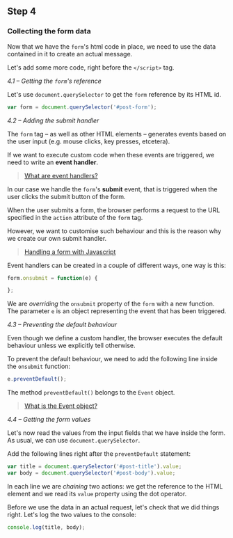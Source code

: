 ## Step 4

### Collecting the form data
Now that we have the ```form```'s html code in place, we need to use the data contained in it to create an actual message.

Let's add some more code, right before the `</script>` tag.

*4.1 – Getting the ```form```'s reference*

Let's use ```document.querySelector``` to get the ```form``` reference by its HTML id.
```javascript
var form = document.querySelector('#post-form');
```

*4.2 – Adding the submit handler*

The ```form``` tag – as well as other HTML elements – generates events based on the user input (e.g. mouse clicks, key presses, etcetera).

If we want to execute custom code when these events are triggered, we need to write an **event handler**.

> [What are event handlers?](https://developer.mozilla.org/en-US/docs/Web/Guide/Events/Event_handlers)

In our case we handle the ```form```'s **submit** event, that is triggered when the user clicks the submit button of the form.

When the user submits a form, the browser performs a request to the URL specified in the ```action``` attribute of the ```form``` tag.

However, we want to customise such behaviour and this is the reason why we create our own submit handler.

> [Handling a form with Javascript](https://developer.mozilla.org/en-US/docs/Web/Guide/HTML/Forms/Sending_forms_through_JavaScript)

Event handlers can be created in a couple of different ways, one way is this:
```javascript
form.onsubmit = function(e) {

};
```
We are *overriding* the ```onsubmit``` property of the ```form``` with a new function. The parameter ```e``` is an object representing the event that has been triggered.

*4.3 – Preventing the default behaviour*

Even though we define a custom handler, the browser executes the default behaviour unless we explicitly tell otherwise.

To prevent the default behaviour, we need to add the following line inside the ```onsubmit``` function:
```javascript
e.preventDefault();
```
The method ```preventDefault()``` belongs to the ```Event``` object.

> [What is the Event object?](https://developer.mozilla.org/en/docs/Web/API/Event)

*4.4 – Getting the form values*

Let's now read the values from the input fields that we have inside the form. As usual, we can use ```document.querySelector```.

Add the following lines right after the ```preventDefault``` statement:
```javascript
var title = document.querySelector('#post-title').value;
var body = document.querySelector('#post-body').value;
```
In each line we are *chaining* two actions: we get the reference to the HTML element and we read its ```value``` property using the dot operator.

Before we use the data in an actual request, let's check that we did things right. Let's log the two values to the console:

```javascript
console.log(title, body);
```
